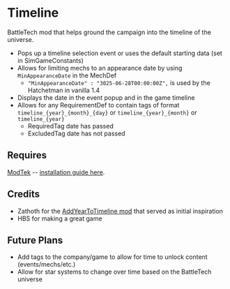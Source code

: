 # Timeline
BattleTech mod that helps ground the campaign into the timeline of the universe.

* Pops up a timeline selection event or uses the default starting data (set in SimGameConstants)
* Allows for limiting mechs to an appearance date by using `MinAppearanceDate` in the MechDef
  * `"MinAppearanceDate" : "3025-06-28T00:00:00Z",` is used by the Hatchetman in vanilla 1.4
* Displays the date in the event popup and in the game timeline
* Allows for any RequirementDef to contain tags of format `timeline_{year}_{month}_{day}` or `timeline_{year}_{month}` or `timeline_{year}`
  * RequiredTag date has passed
  * ExcludedTag date has not passed

## Requires

[ModTek](https://github.com/BattletechModders/ModTek/releases) -- [installation guide here](https://github.com/BattletechModders/ModTek/wiki/The-Drop-Dead-Simple-Guide-to-Installing-BTML-&-ModTek-&-ModTek-mods).

## Credits

* Zathoth for the [AddYearToTimeline mod](https://github.com/Zathoth/AddYearToTimeline) that served as initial inspiration
* HBS for making a great game

## Future Plans

* Add tags to the company/game to allow for time to unlock content (events/mechs/etc.)
* Allow for star systems to change over time based on the BattleTech universe
